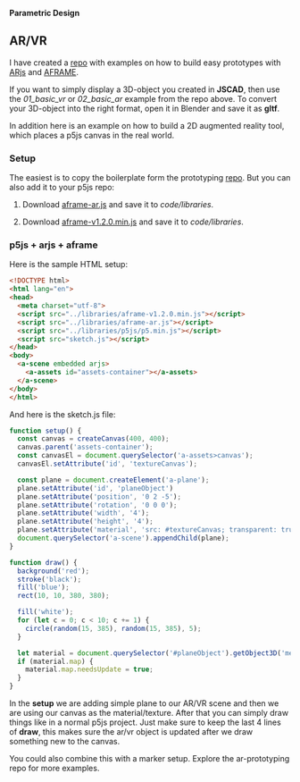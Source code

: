 **Parametric Design**

## AR/VR

I have created a [repo](https://github.com/FH-Potsdam/ar-prototyping/) with examples on how to build easy prototypes with [ARjs](https://ar-js-org.github.io/AR.js-Docs/) and [AFRAME](https://aframe.io/).

If you want to simply display a 3D-object you created in **JSCAD**, then use the *01_basic_vr* or *02_basic_ar* example from the repo above. To convert your 3D-object into the right format, open it in Blender and save it as **gltf**.

In addition here is an example on how to build a 2D augmented reality tool, which places a p5js canvas in the real world.

### Setup

The easiest is to copy the boilerplate form the prototyping [repo](https://github.com/FH-Potsdam/ar-prototyping/). But you can also add it to your p5js repo:

1. Download [aframe-ar.js](https://github.com/FH-Potsdam/ar-prototyping/blob/main/assets/arjs/aframe-ar.js) and save it to *code/libraries*.
   
2. Download [aframe-v1.2.0.min.js](https://github.com/FH-Potsdam/ar-prototyping/blob/main/assets/aframe/aframe-v1.2.0.min.js) and save it to *code/libraries*.

### p5js + arjs + aframe

Here is the sample HTML setup:

```html
<!DOCTYPE html>
<html lang="en">
<head>
  <meta charset="utf-8">
  <script src="../libraries/aframe-v1.2.0.min.js"></script>
  <script src="../libraries/aframe-ar.js"></script>
  <script src="../libraries/p5js/p5.min.js"></script>
  <script src="sketch.js"></script>
</head>
<body>
  <a-scene embedded arjs>
    <a-assets id="assets-container"></a-assets>
  </a-scene>
</body>
</html>
```

And here is the sketch.js file:

```js
function setup() {
  const canvas = createCanvas(400, 400);
  canvas.parent('assets-container');
  const canvasEl = document.querySelector('a-assets>canvas');
  canvasEl.setAttribute('id', 'textureCanvas');

  const plane = document.createElement('a-plane');
  plane.setAttribute('id', 'planeObject')
  plane.setAttribute('position', '0 2 -5');
  plane.setAttribute('rotation', '0 0 0');
  plane.setAttribute('width', '4');
  plane.setAttribute('height', '4');
  plane.setAttribute('material', 'src: #textureCanvas; transparent: true; opacity: 0.75;');
  document.querySelector('a-scene').appendChild(plane);
}

function draw() {
  background('red');
  stroke('black');
  fill('blue');
  rect(10, 10, 380, 380);

  fill('white');
  for (let c = 0; c < 10; c += 1) {
    circle(random(15, 385), random(15, 385), 5);
  }

  let material = document.querySelector('#planeObject').getObject3D('mesh').material;
  if (material.map) {
    material.map.needsUpdate = true;
  }
}
```

In the **setup** we are adding simple plane to our AR/VR scene and then we are using our canvas as the material/texture. After that you can simply draw things like in a normal p5js project. Just make sure to keep the last 4 lines of **draw**, this makes sure the ar/vr object is updated after we draw something new to the canvas.

You could also combine this with a marker setup. Explore the ar-prototyping repo for more examples.
